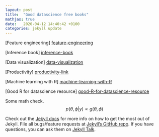```yaml
---
layout: post
title:  "Good datascience free books"
mathjax: true
date:   2020-04-12 14:40:42 +0100
categories: jekyll update
---
```

[Feature engineering] [feature-engineering]

[Inference book] [inference-book] 

[Data visualization] [data-visualization] 

[Productivity] [productivity-link] 

[Machine learning with R] [machine-learning-with-R] 

[Good R for datascience resource] [good-R-for-datascience-resource] 

Some math check.
$$p(\theta, \phi | y) \propto g(\theta, \phi)$$

Check out the [Jekyll docs][jekyll-docs] for more info on how to get the most out of Jekyll. File all bugs/feature requests at [Jekyll’s GitHub repo][jekyll-gh]. If you have questions, you can ask them on [Jekyll Talk][jekyll-talk].

[jekyll-docs]: https://jekyllrb.com/docs/home
[jekyll-gh]:   https://github.com/jekyll/jekyll
[jekyll-talk]: https://talk.jekyllrb.com/

[feature-engineering]: http://www.feat.engineering/
[inference-book]: https://www.hsph.harvard.edu/miguel-hernan/causal-inference-book/
[data-visualization]: https://serialmentor.com/dataviz/
[productivity-link]: https://basecamp.com/shapeup
[machine-learning-with-R]: https://bradleyboehmke.github.io/HOML/
[good-R-for-datascience-resource]: https://r4ds.had.co.nz/

